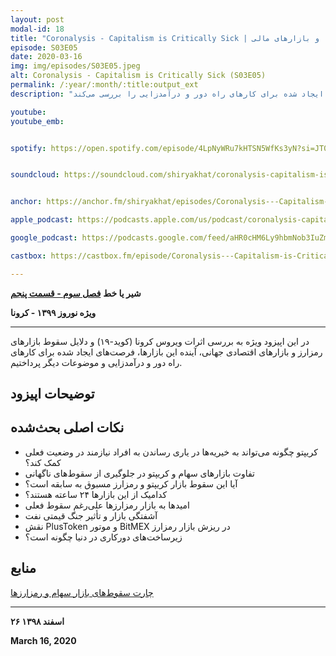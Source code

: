 ```yaml
---
layout: post
modal-id: 18
title: "Coronalysis - Capitalism is Critically Sick | کرونا و بازارهای مالی (S03E05)"
episode: S03E05
date: 2020-03-16
img: img/episodes/S03E05.jpeg
alt: Coronalysis - Capitalism is Critically Sick (S03E05)
permalink: /:year/:month/:title:output_ext
description: "این برنامه به اثرات ویروس کرونا (کووید-۱۹) و دلایل سقوط بازارهای رمزارز و بازارهای اقتصادی جهانی، آینده این بازارها، فرصت‌های ایجاد شده برای کارهای راه دور و درآمدزایی را بررسی می‌کند."

youtube: 
youtube_emb: 


spotify: https://open.spotify.com/episode/4LpNyWRu7kHTSN5WfKs3yN?si=JT0plvVmQ7KNzPWTAq-a-Q


soundcloud: https://soundcloud.com/shiryakhat/coronalysis-capitalism-is-critically-sick-s03e05


anchor: https://anchor.fm/shiryakhat/episodes/Coronalysis---Capitalism-is-Critically-Sick-S03E05-ebl0fn

apple_podcast: https://podcasts.apple.com/us/podcast/coronalysis-capitalism-is-critically-sick-s03e05/id1221206951?i=1000468819086

google_podcast: https://podcasts.google.com/feed/aHR0cHM6Ly9hbmNob3IuZm0vcy8xMWFhODUzYy9wb2RjYXN0L3Jzcw/episode/aHR0cHM6Ly9hbmNob3IuZm0vc2hpcnlha2hhdC9lcGlzb2Rlcy9Db3JvbmFseXNpcy0tLUNhcGl0YWxpc20taXMtQ3JpdGljYWxseS1TaWNrLVMwM0UwNS1lYmwwZm4?ved=0CAkQzsICahcKEwiw46XZ-NXpAhUAAAAAHQAAAAAQAQ

castbox: https://castbox.fm/episode/Coronalysis---Capitalism-is-Critically-Sick-(S03E05)-id2539522-id241627183?utm_source=website&utm_medium=dlink&utm_campaign=web_share&utm_content=Coronalysis%20-%20Capitalism%20is%20Critically%20Sick%20(S03E05)-CastBox_FM

---
```


**شیر یا خط**
**[فصل سوم - قسمت پنجم](https://shiryakhat.net/2020/03/coronalysis-capitalism-is-sick.html)**

**ویژه نوروز ۱۳۹۹ - کرونا**

-------------------------------------------------------

در این اپیزود ویژه به بررسی اثرات ویروس کرونا (کوید-۱۹) و دلایل سقوط بازارهای رمزارز و بازارهای اقتصادی جهانی، آینده این بازارها، فرصت‌های ایجاد شده برای کارهای راه دور و درآمدزایی و موضوعات دیگر پرداختیم.

## توضیحات اپیزود

## نکات اصلی بحث‌شده

* کریپتو چگونه می‌تواند به خیریه‌ها در یاری رساندن به افراد نیازمند در وضعیت فعلی کمک کند؟
* تفاوت بازارهای سهام و کریپتو در جلوگیری از سقوط‌های ناگهانی
* آیا این سقوط بازار کریپتو و رمزارز مسبوق به سابقه است؟
* کدامیک از این بازارها ۲۴ ساعته هستند؟
* امیدها به بازار رمزارزها علی‌رغم سقوط فعلی
* آشفتگی بازار و تأثیر جنگ قیمتی نفت
* نقش PlusToken و موتور BitMEX در ریزش بازار رمزارز
* زیرساخت‌های دورکاری در دنیا چگونه است؟

## منابع

[چارت سقوط‌های بازار سهام و رمزارزها](http://twitter.com/sbetamc/status/1239758303120568320)


-----------------------------------------------------------------------

**۲۶ اسفند ۱۳۹۸**

**March 16, 2020**
